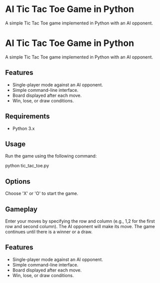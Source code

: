 # AI Tic Tac Toe Game in Python

A simple Tic Tac Toe game implemented in Python with an AI opponent.

# AI Tic Tac Toe Game in Python

A simple Tic Tac Toe game implemented in Python with an AI opponent.

## Features

- Single-player mode against an AI opponent.
- Simple command-line interface.
- Board displayed after each move.
- Win, lose, or draw conditions.

## Requirements

- Python 3.x

## Usage
Run the game using the following command:

python tic_tac_toe.py

## Options
Choose 'X' or 'O' to start the game.

## Gameplay
Enter your moves by specifying the row and column (e.g., 1,2 for the first row and second column).
The AI opponent will make its move.
The game continues until there is a winner or a draw.

## Features

- Single-player mode against an AI opponent.
- Simple command-line interface.
- Board displayed after each move.
- Win, lose, or draw conditions.



